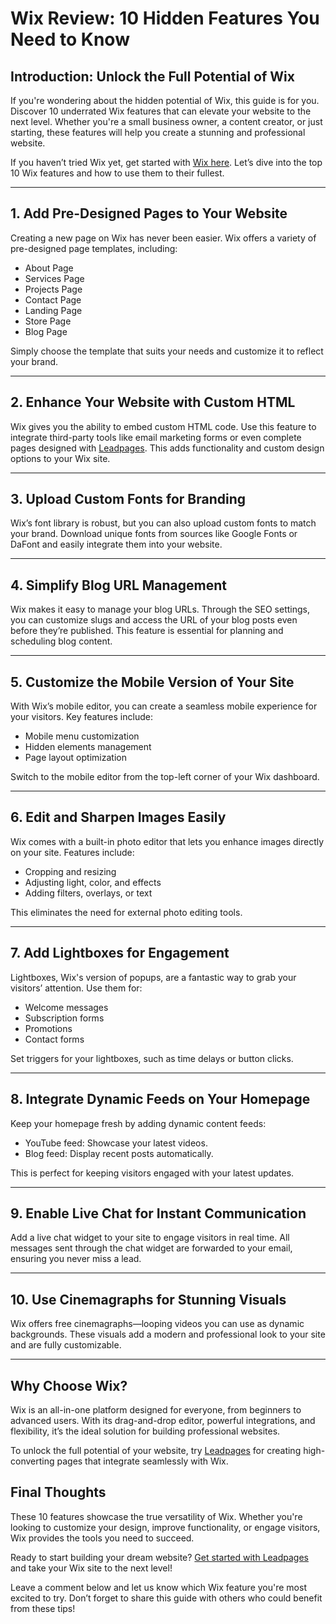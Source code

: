 # Wix Review: 10 Hidden Features You Need to Know

## Introduction: Unlock the Full Potential of Wix

If you're wondering about the hidden potential of Wix, this guide is for you. Discover 10 underrated Wix features that can elevate your website to the next level. Whether you're a small business owner, a content creator, or just starting, these features will help you create a stunning and professional website.

If you haven’t tried Wix yet, get started with [Wix here](https://bit.ly/LEadPages). Let’s dive into the top 10 Wix features and how to use them to their fullest.

---

## 1. Add Pre-Designed Pages to Your Website

Creating a new page on Wix has never been easier. Wix offers a variety of pre-designed page templates, including:
- About Page
- Services Page
- Projects Page
- Contact Page
- Landing Page
- Store Page
- Blog Page

Simply choose the template that suits your needs and customize it to reflect your brand.

---

## 2. Enhance Your Website with Custom HTML

Wix gives you the ability to embed custom HTML code. Use this feature to integrate third-party tools like email marketing forms or even complete pages designed with [Leadpages](https://bit.ly/LEadPages). This adds functionality and custom design options to your Wix site.

---

## 3. Upload Custom Fonts for Branding

Wix’s font library is robust, but you can also upload custom fonts to match your brand. Download unique fonts from sources like Google Fonts or DaFont and easily integrate them into your website.

---

## 4. Simplify Blog URL Management

Wix makes it easy to manage your blog URLs. Through the SEO settings, you can customize slugs and access the URL of your blog posts even before they’re published. This feature is essential for planning and scheduling blog content.

---

## 5. Customize the Mobile Version of Your Site

With Wix’s mobile editor, you can create a seamless mobile experience for your visitors. Key features include:
- Mobile menu customization
- Hidden elements management
- Page layout optimization

Switch to the mobile editor from the top-left corner of your Wix dashboard.

---

## 6. Edit and Sharpen Images Easily

Wix comes with a built-in photo editor that lets you enhance images directly on your site. Features include:
- Cropping and resizing
- Adjusting light, color, and effects
- Adding filters, overlays, or text

This eliminates the need for external photo editing tools.

---

## 7. Add Lightboxes for Engagement

Lightboxes, Wix's version of popups, are a fantastic way to grab your visitors’ attention. Use them for:
- Welcome messages
- Subscription forms
- Promotions
- Contact forms

Set triggers for your lightboxes, such as time delays or button clicks.

---

## 8. Integrate Dynamic Feeds on Your Homepage

Keep your homepage fresh by adding dynamic content feeds:
- YouTube feed: Showcase your latest videos.
- Blog feed: Display recent posts automatically.

This is perfect for keeping visitors engaged with your latest updates.

---

## 9. Enable Live Chat for Instant Communication

Add a live chat widget to your site to engage visitors in real time. All messages sent through the chat widget are forwarded to your email, ensuring you never miss a lead.

---

## 10. Use Cinemagraphs for Stunning Visuals

Wix offers free cinemagraphs—looping videos you can use as dynamic backgrounds. These visuals add a modern and professional look to your site and are fully customizable.

---

## Why Choose Wix?

Wix is an all-in-one platform designed for everyone, from beginners to advanced users. With its drag-and-drop editor, powerful integrations, and flexibility, it’s the ideal solution for building professional websites.

To unlock the full potential of your website, try [Leadpages](https://bit.ly/LEadPages) for creating high-converting pages that integrate seamlessly with Wix.

## Final Thoughts

These 10 features showcase the true versatility of Wix. Whether you're looking to customize your design, improve functionality, or engage visitors, Wix provides the tools you need to succeed.

Ready to start building your dream website? [Get started with Leadpages](https://bit.ly/LEadPages) and take your Wix site to the next level!

Leave a comment below and let us know which Wix feature you're most excited to try. Don’t forget to share this guide with others who could benefit from these tips!
